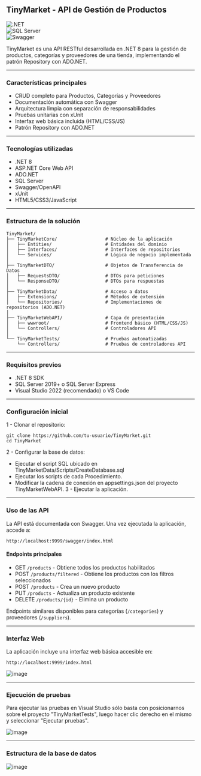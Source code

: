 ## TinyMarket - API de Gestión de Productos

<p class="ds-markdown-paragraph">
  <img src="https://img.shields.io/badge/.NET-8.0-blue" alt=".NET"><br>
  <img src="https://img.shields.io/badge/SQL%2520Server-2022+-red" alt="SQL Server"><br>
  <img src="https://img.shields.io/badge/Swagger-UI-green" alt="Swagger">
</p>

TinyMarket es una API RESTful desarrollada en .NET 8 para la gestión de productos, categorías y proveedores de una tienda, implementando el patrón Repository con ADO.NET.

----
### Características principales
- CRUD completo para Productos, Categorías y Proveedores
- Documentación automática con Swagger
- Arquitectura limpia con separación de responsabilidades
- Pruebas unitarias con xUnit
- Interfaz web básica incluida (HTML/CSS/JS)
- Patrón Repository con ADO.NET

----
### Tecnologías utilizadas
- .NET 8
- ASP.NET Core Web API
- ADO.NET
- SQL Server
- Swagger/OpenAPI
- xUnit
- HTML5/CSS3/JavaScript

----
### Estructura de la solución
```text
TinyMarket/
├── TinyMarketCore/                  # Núcleo de la aplicación
│   ├── Entities/                    # Entidades del dominio
│   ├── Interfaces/                  # Interfaces de repositorios
│   └── Services/                    # Lógica de negocio implementada
│
├── TinyMarketDTO/                   # Objetos de Transferencia de Datos
│   ├── RequestsDTO/                 # DTOs para peticiones
│   └── ResponseDTO/                 # DTOs para respuestas
│
├── TinyMarketData/                  # Acceso a datos
│   ├── Extensions/                  # Métodos de extensión
│   └── Repositories/                # Implementaciones de repositorios (ADO.NET)
│
├── TinyMarketWebAPI/                # Capa de presentación
│   ├── wwwroot/                     # Frontend básico (HTML/CSS/JS)
│   └── Controllers/                 # Controladores API
│
└── TinyMarketTests/                 # Pruebas automatizadas
    └── Controllers/                 # Pruebas de controladores API
```

----
### Requisitos previos
- .NET 8 SDK
- SQL Server 2019+ o SQL Server Express
- Visual Studio 2022 (recomendado) o VS Code

----
### Configuración inicial
1 - Clonar el repositorio:
```
git clone https://github.com/tu-usuario/TinyMarket.git
cd TinyMarket
```
2 - Configurar la base de datos:
- Ejecutar el script SQL ubicado en TinyMarketData/Scripts/CreateDatabase.sql
- Ejecutar los scripts de cada Procedimiento.
- Modificar la cadena de conexión en appsettings.json del proyecto TinyMarketWebAPI.
3 - Ejecutar la aplicación.

----
### Uso de las API
La API está documentada con Swagger. Una vez ejecutada la aplicación, accede a:
```
http://localhost:9999/swagger/index.html
```

#### Endpoints principales
- GET `/products` - Obtiene todos los productos habilitados
- POST `/products/filtered` - Obtiene los productos con los filtros seleccionados
- POST `/products` - Crea un nuevo producto
- PUT `/products` - Actualiza un producto existente
- DELETE `/products/{id}` - Elimina un producto

Endpoints similares disponibles para categorías (`/categories`) y proveedores (`/suppliers`).

----
### Interfaz Web
La aplicación incluye una interfaz web básica accesible en:
```
http://localhost:9999/index.html
```
![image](https://github.com/user-attachments/assets/86217b15-ec32-497d-babd-d1bc449824a5)

----
### Ejecución de pruebas
Para ejecutar las pruebas en Visual Studio sólo basta con posicionarnos sobre el proyecto "TinyMarketTests", luego hacer clic derecho en el mismo y seleccionar "Ejecutar pruebas".

![image](https://github.com/user-attachments/assets/9966651e-2127-4d12-b29b-7bb89d75ec18)


----
### Estructura de la base de datos

![image](https://github.com/user-attachments/assets/d2f4fe9d-ab3b-4313-8ca7-8aeddf4a611f)









